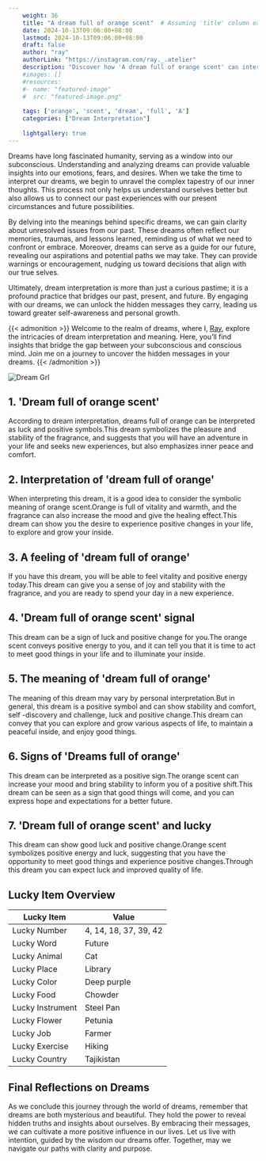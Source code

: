 ```yaml
---
    weight: 36
    title: "A dream full of orange scent"  # Assuming 'title' column exists
    date: 2024-10-13T09:06:00+08:00
    lastmod: 2024-10-13T09:06:00+08:00
    draft: false
    author: "ray"
    authorLink: "https://instagram.com/ray._.atelier"
    description: "Discover how 'A dream full of orange scent' can interpret your future and uncover its significant meanings in your life."
    #images: []
    #resources:
    #- name: "featured-image"
    #  src: "featured-image.png"
    
    tags: ['orange', 'scent', 'dream', 'full', 'A']
    categories: ["Dream Interpretation"]
    
    lightgallery: true
---
```

    
Dreams have long fascinated humanity, serving as a window into our subconscious. Understanding and analyzing dreams can provide valuable insights into our emotions, fears, and desires. When we take the time to interpret our dreams, we begin to unravel the complex tapestry of our inner thoughts. This process not only helps us understand ourselves better but also allows us to connect our past experiences with our present circumstances and future possibilities.

By delving into the meanings behind specific dreams, we can gain clarity about unresolved issues from our past. These dreams often reflect our memories, traumas, and lessons learned, reminding us of what we need to confront or embrace. Moreover, dreams can serve as a guide for our future, revealing our aspirations and potential paths we may take. They can provide warnings or encouragement, nudging us toward decisions that align with our true selves.

Ultimately, dream interpretation is more than just a curious pastime; it is a profound practice that bridges our past, present, and future. By engaging with our dreams, we can unlock the hidden messages they carry, leading us toward greater self-awareness and personal growth.

{{< admonition >}}
Welcome to the realm of dreams, where I, [Ray](https://instagram.com/ray._.atelier), explore the intricacies of dream interpretation and meaning. Here, you’ll find insights that bridge the gap between your subconscious and conscious mind. Join me on a journey to uncover the hidden messages in your dreams.
{{< /admonition >}}

![Dream Grl](https://cdn.pixabay.com/photo/2017/11/02/03/35/gothic-2910057_1280.jpg "Dream Grl")

## 1. 'Dream full of orange scent'
According to dream interpretation, dreams full of orange can be interpreted as luck and positive symbols.This dream symbolizes the pleasure and stability of the fragrance, and suggests that you will have an adventure in your life and seeks new experiences, but also emphasizes inner peace and comfort.

## 2. Interpretation of 'dream full of orange'
When interpreting this dream, it is a good idea to consider the symbolic meaning of orange scent.Orange is full of vitality and warmth, and the fragrance can also increase the mood and give the healing effect.This dream can show you the desire to experience positive changes in your life, to explore and grow your inside.

## 3. A feeling of 'dream full of orange'
If you have this dream, you will be able to feel vitality and positive energy today.This dream can give you a sense of joy and stability with the fragrance, and you are ready to spend your day in a new experience.

## 4. 'Dream full of orange scent' signal
This dream can be a sign of luck and positive change for you.The orange scent conveys positive energy to you, and it can tell you that it is time to act to meet good things in your life and to illuminate your inside.

## 5. The meaning of 'dream full of orange'
The meaning of this dream may vary by personal interpretation.But in general, this dream is a positive symbol and can show stability and comfort, self -discovery and challenge, luck and positive change.This dream can convey that you can explore and grow various aspects of life, to maintain a peaceful inside, and enjoy good things.

## 6. Signs of 'Dreams full of orange'
This dream can be interpreted as a positive sign.The orange scent can increase your mood and bring stability to inform you of a positive shift.This dream can be seen as a sign that good things will come, and you can express hope and expectations for a better future.

## 7. 'Dream full of orange scent' and lucky
This dream can show good luck and positive change.Orange scent symbolizes positive energy and luck, suggesting that you have the opportunity to meet good things and experience positive changes.Through this dream you can expect luck and improved quality of life.

## Lucky Item Overview
| Lucky Item          | Value              |
|---------------|--------------------|
| Lucky Number        | 4, 14, 18, 37, 39, 42  |
| Lucky Word          | Future |
| Lucky Animal        | Cat |
| Lucky Place         | Library     |
| Lucky Color         | Deep purple     |
| Lucky Food          | Chowder      |
| Lucky Instrument    | Steel Pan |
| Lucky Flower        | Petunia    |
| Lucky Job           | Farmer       |
| Lucky Exercise      | Hiking  |
| Lucky Country       | Tajikistan    |


##  Final Reflections on Dreams

As we conclude this journey through the world of dreams, remember that dreams are both mysterious and beautiful. They hold the power to reveal hidden truths and insights about ourselves. By embracing their messages, we can cultivate a more positive influence in our lives. Let us live with intention, guided by the wisdom our dreams offer. Together, may we navigate our paths with clarity and purpose.

